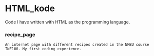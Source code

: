 # HTML_kode

Code I have written with HTML as the programming language.

### recipe_page 
```
An internet page with different recipes created in the NMBU course INF100. My first coding experience.
```
